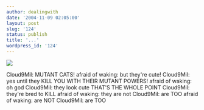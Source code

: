 ```yaml
---
author: dealingwith
date: '2004-11-09 02:05:00'
layout: post
slug: '124'
status: publish
title: '...'
wordpress_id: '124'
---
```


![][1]

Cloud9Mil: MUTANT CATS! afraid of waking: but they're cute! Cloud9Mil: yes
until they KILL YOU WITH THEIR MUTANT POWERS! afraid of waking: oh god
Cloud9Mil: they look cute THAT'S THE WHOLE POINT Cloud9Mil: they're bred to
KILL afraid of waking: they are not Cloud9Mil: are TOO afraid of waking: are
NOT Cloud9Mil: are TOO

   [1]: http://somethingaboutorange.com/mrl/images/yar.jpg

